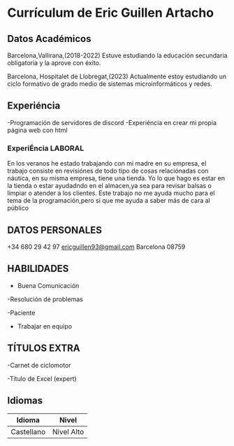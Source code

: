 # Currículum de Eric Guillen Artacho


## Datos Académicos
Barcelona,Vallirana,(2018-2022)
Estuve estudiando la educación secundaria obligatoria y la aprove con éxito.

Barcelona, Hospitalet de Llobregat,(2023)
Actualmente estoy estudiando un ciclo formativo de grado medio de sistemas microinformáticos y redes.
## Experiéncia
-Programación de servidores de discord
-Experiéncia en crear mi propia página web con html

### ExperiÉncia LABORAL
En los veranos he  estado trabajando con mi madre en su empresa, el trabajo consiste en revisiónes de todo tipo de cosas relaciónadas con náutica, en su misma empresa, tiene una tienda.
Yo lo que hago es estar en la tienda o estar ayudadndo en el almacen,ya sea para revisar balsas o limpiar o atender a los clientes.
Este trabajo no me ayuda mucho para el tema de la programación,pero si que me ayuda a saber más de cara al público

## DATOS PERSONALES                 
+34 680 29 42 97
ericguillen93@gmail.com
Barcelona
08759

 ## HABILIDADES
- Buena Comunicación

-Resolución de problemas

-Paciente

- Trabajar en equipo

 ## TÍTULOS EXTRA
  -Carnet de ciclomotor

  -Título de Excel (expert)



## Idiomas
| Idioma      | Nivel       |
|:-----------:|:-----------:|
| Castellano  | Nivel Alto  |
